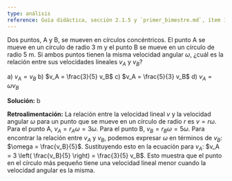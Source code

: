 ```yaml
---
type: análisis
reference: Guía didáctica, sección 2.1.5 y `primer_bimestre.md`, ítem 10
---
```


Dos puntos, A y B, se mueven en círculos concéntricos. El punto A se mueve en un círculo de radio 3 m y el punto B se mueve en un círculo de radio 5 m. Si ambos puntos tienen la misma velocidad angular $\omega$, ¿cuál es la relación entre sus velocidades lineales $v_A$ y $v_B$?

a) $v_A = v_B$
b) $v_A = \frac{3}{5} v_B$
c) $v_A = \frac{5}{3} v_B$
d) $v_A = \omega v_B$

**Solución:** b

**Retroalimentación:** La relación entre la velocidad lineal $v$ y la velocidad angular $\omega$ para un punto que se mueve en un círculo de radio $r$ es $v = r\omega$. Para el punto A, $v_A = r_A \omega = 3\omega$. Para el punto B, $v_B = r_B \omega = 5\omega$. Para encontrar la relación entre $v_A$ y $v_B$, podemos expresar $\omega$ en términos de $v_B$: $\omega = \frac{v_B}{5}$. Sustituyendo esto en la ecuación para $v_A$: $v_A = 3 \left( \frac{v_B}{5} \right) = \frac{3}{5} v_B$. Esto muestra que el punto en el círculo más pequeño tiene una velocidad lineal menor cuando la velocidad angular es la misma. 
